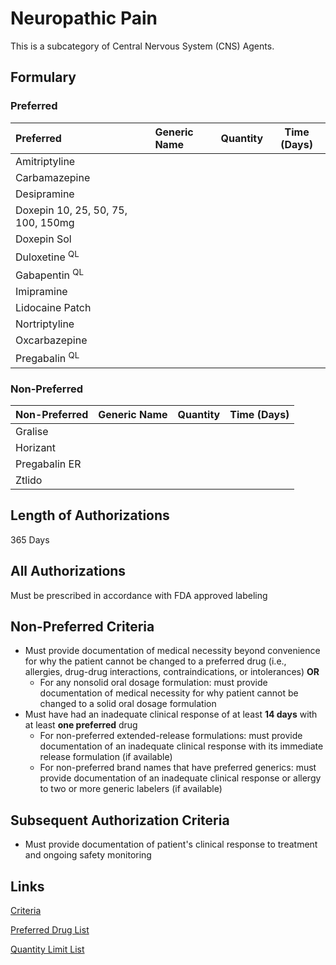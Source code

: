 # Neuropathic Pain

This is a subcategory of Central Nervous System (CNS) Agents.

## Formulary

### Preferred

| Preferred                          | Generic Name | Quantity | Time (Days) |
| :--------------------------------- | :----------- | :------: | :---------: |
| Amitriptyline                      |              |          |             |
| Carbamazepine                      |              |          |             |
| Desipramine                        |              |          |             |
| Doxepin 10, 25, 50, 75, 100, 150mg |              |          |             |
| Doxepin Sol                 |              |          |             |
| Duloxetine <sup>QL</sup>                         |              |          |             |
| Gabapentin <sup>QL</sup>                        |              |          |             |
| Imipramine                         |              |          |             |
| Lidocaine Patch                    |              |          |             |
| Nortriptyline                      |              |          |             |
| Oxcarbazepine                      |              |          |             |
| Pregabalin <sup>QL</sup>                         |              |          |             |

### Non-Preferred

| Non-Preferred | Generic Name | Quantity | Time (Days) |
| :------------ | :----------- | :------: | :---------: |
| Gralise       |              |          |             |
| Horizant      |              |          |             |
| Pregabalin ER |              |          |             |
| Ztlido        |              |          |             |

## Length of Authorizations

365 Days

## All Authorizations

Must be prescribed in accordance with FDA approved labeling

## Non-Preferred Criteria

- Must provide documentation of medical necessity beyond convenience for why the patient cannot be changed to a preferred drug (i.e., allergies, drug-drug interactions, contraindications, or intolerances) **OR**
    - For any nonsolid oral dosage formulation: must provide documentation of medical necessity for why patient cannot be changed to a solid oral dosage formulation
- Must have had an inadequate clinical response of at least **14 days** with at least **one preferred** drug
    - For non-preferred extended-release formulations: must provide documentation of an inadequate clinical response with its immediate release formulation (if available)
    - For non-preferred brand names that have preferred generics: must provide documentation of an inadequate clinical response or allergy to two or more generic labelers (if available)

## Subsequent Authorization Criteria

- Must provide documentation of patient's clinical response to treatment and ongoing safety monitoring

## Links

[Criteria](https://pharmacy.medicaid.ohio.gov/sites/default/files/20230101_UPDL%20_Criteria_APPROVED.pdf#page=43)

[Preferred Drug List](https://pharmacy.medicaid.ohio.gov/sites/default/files/20230101_UPDL_APPROVED_12.13.22.pdf#page=17)

[Quantity Limit List](https://pharmacy.medicaid.ohio.gov/sites/default/files/20230101_Ohio_Medicaid_Quantity_Document_APPROVED.pdf)
